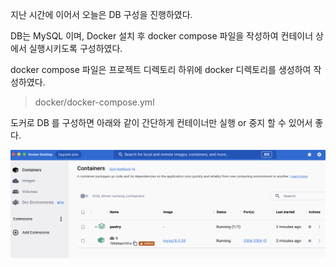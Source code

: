 지난 시간에 이어서 오늘은 DB 구성을 진행하였다. 

DB는 MySQL 이며, Docker 설치 후 docker compose 파일을 작성하여 컨테이너 상에서 실행시키도록 구성하였다.

docker compose 파일은 프로젝트 디렉토리 하위에 docker 디렉토리를 생성하여 작성하였다.
> docker/docker-compose.yml

도커로 DB 를 구성하면 아래와 같이 간단하게 컨테이너만 실행 or 중지 할 수 있어서 좋다.

<img src="assets/images/docker.png" alt="docker">